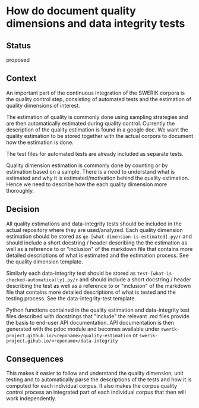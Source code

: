 # How do document quality dimensions and data integrity tests
## Status

proposed

## Context
An important part of the continuous integration of the SWERIK corpora is the quality control step, consisting of automated tests and the estimation of quality dimensions of interest.

The estimation of quality is commonly done using sampling strategies and are then automatically estimated during quality control. Currently the description of the quality estimation is found in a google doc. We want the quality estimation to be stored together with the actual corpora to document how the estimation is done.

The test files for automated tests are already included as separate tests. 

Quality dimension estimation is commonly done by counting or by estimation based on a sample. There is a need to understand what is estimated and why it is estimated/motivation behind the quality estimation. Hence we need to describe how the each quality dimension more thoroughly.

## Decision

All quality estimations and data-integrity tests should be included in the actual repository where they are used/analyzed. Each quality dimension estimation should be stored as `qe-[what-dimension-is-estimated].py/r` and should include a short docstring / header describing the the estimation as well as a reference to or "inclusion" of the markdown file that contains more detailed descriptions of what is estimated and the estimation process. See the quality dimension template.

Similarly each data-integrity test should be stored as `test-[what-is-checked-automatically].py/r` and should include a short docstring / header describing the test as well as a reference to or "inclusion" of the markdown file that contains more detailed descriptions of what is tested and the testing process. See the data-integrity-test template.

Python functions contained in the quality estimation and data-integrity test files described with docstrings that "include" the relevant .md files provide the basis to end-user API documentation. API documentation is then generated with the pdoc module and becomes available under `swerik-project.github.io/<reponame>/quality-estimation` or `swerik-project.gihub.io/<reponame>/data-integrity`

## Consequences
This makes it easier to follow and understand the quality dimension, unit testing and to automatically parse the descriptions of the tests and how it is computed for each individual corpus. It also makes the corpus quality control process an integrated part of each individual corpus that then will work independently. 

